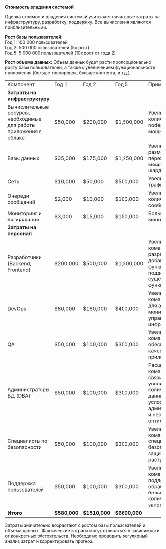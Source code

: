 **Стоимость владения системой**

Оценка стоимости владения системой учитывает начальные затраты на инфраструктуру, разработку, поддержку. Все вычисления являются приблизительными.

**Рост базы пользователей:**  
Год 1: 100 000 пользователей  
Год 2: 500 000 пользователей (5x рост)  
Год 5: 5 000 000 пользователей (10x рост от года 2)

**Рост объема данных:** Объем данных будет расти пропорционально росту базы пользователей, а также с увеличением функциональности приложения (больше тренировок, больше контента, и т.д.).

|     |     |     |     |     |
| --- | --- | --- | --- | --- |
| Компонент | Год 1 | Год 2 | Год 5 | Примечания |
| **Затраты на инфраструктуру** |     |     |     |     |
| Вычислительные ресурсы, необходимые для работы приложения в облаке | $50,000 | $200,000 | $1,500,000 | Увеличение количества worker nodes, более мощные инстансы. |
| Базы данных | $35,000 | $175,000 | $1,250,000 | Увеличение размера БД, переход на более мощные инстансы, шардинг. |
| Сеть | $10,000 | $50,000 | $500,000 | Увеличение объема трафика. |
| Очереди сообщений | $2,000 | $10,000 | $100,000 | Увеличение количества сообщений. |
| Мониторинг и логирование | $3,000 | $15,000 | $150,000 | Больше данных для мониторинга. |
| **Затраты на персонал** |     |     |     |     |
| Разработчики (Backend, Frontend) | $200,000 | $500,000 | $1,500,000 | Увеличение команды разработчиков для добавления новых функций и поддержки существующего функционала. |
| DevOps | $80,000 | $160,000 | $400,000 | Увеличение команды DevOps для автоматизации, мониторинга и управления инфраструктурой. |
| QA  | $50,000 | $100,000 | $300,000 | Увеличение команды QA для обеспечения качества приложения. |
| Администраторы БД (DBA) | $50,000 | $100,000 | $300,000 | Расширение команды DBA в связи с увеличением количества баз данных, усложнением их администрирования и необходимостью оптимизации. |
| Специалисты по безопасности | $50,000 | $100,000 | $300,000 | Увеличение команды специалистов по безопасности для защиты от растущих угроз. |
| Поддержка пользователей | $50,000 | $100,000 | $300,000 | Увеличение команды поддержки для обработки большего количества запросов. |
| **Итого** | **$580,000** | **$1510,000** | **$6600,000** |     |

Затраты значительно возрастают с ростом базы пользователей и объема данных.  Фактические затраты могут отличаться в зависимости от конкретных обстоятельств. Необходимо проводить регулярный анализ затрат и корректировать прогноз.